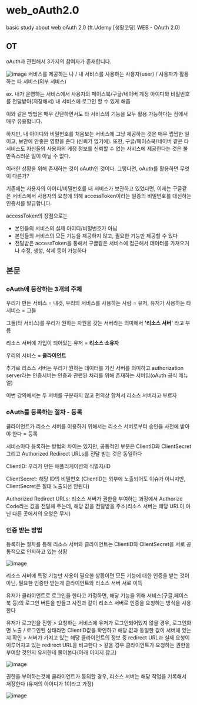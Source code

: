 # web_oAuth2.0
basic study about web oAuth 2.0 (ft.Udemy [생활코딩] WEB - OAuth 2.0)

## OT
oAuth과 관련해서 3가지의 참여자가 존재합니다.

![image](https://github.com/SAMEZ-0129/web_oAuth2.0/assets/81644075/dd12e7f7-56da-4f11-aacd-f62cb1a18809)
서비스를 제공하는 나 / 내 서비스를 사용하는 사용자(user) / 사용자가 활용하는 타 서비스(외부 서비스)

ex. 내가 운영하는 서비스에서 사용자의 페이스북/구글/네이버 계정 아이디와 비밀번호를 전달받아(저장해서) 내 서비스에 로그인 할 수 있게 해줌

이와 같은 방법은 매우 간단하면서도 타 서비스의 기능을 모두 활용 가능하다는 점에서 매우 유용합니다.

하지만, 내 아이디와 비밀번호를 처음보는 서비스에 그냥 제공하는 것은 매우 찝찝한 일이고, 보안에 안좋은 영향을 준다 (신뢰가 없기에). 또한, 구글/페이스북/네이버 같은 타 서비스도 자신들의 사용자의 게정 정보를 신뢰할 수 없는 서비스에 제공한다는 것은 불만족스러운 일이 아닐 수 없다. 

이러한 상황을 위해 존재하는 것이 oAuth인 것이다. 그렇다면, oAuth를 활용하면 무엇이 다른가?

기존에는 사용자의 아이디/비밀번호를 내 서비스가 보관하고 있었다면, 이제는 구글같은 서비스에서 사용자의 요청에 의해 accessToken이라는 일종의 비밀번호를 대신하는 인증서를 발급합니다. 

accessToken의 장점으로는
- 본인들의 서비스의 실제 아이디/비밀번호가 아님
- 본인들의 서비스의 모든 기능을 제공하지 않고, 필요한 기능만 제공할 수 있다
- 전달받은 accessToken을 통해서 구글같은 서비스에 접근해서 데이터를 가져오거나 수정, 생성, 삭제 등이 가능하다

## 본문
### oAuth에 등장하는 3개의 주체

우리가 만든 서비스 = 내것,
우리의 서비스를 사용하는 사람 = 유저,
유저가 사용하는 타 서비스 = 그들

 그들(타 서비스)를 우리가 원하는 자원을 갖는 서버라는 의미에서 **'리소스 서버'** 라고 부름

리소스 서버에 가입이 되어있는 유저 = **리소스 소유자**

우리의 서비스 =  **클라이언트**

추가로 리소스 서버는 우리가 원하는 데이터를 가진 서버를 의미하고 authorization server라는 인증서버는 인증과 관련된 처리를 위해 존재하는 서버임(oAuth 공식 메뉴얼)

이번 강의에서는 두 서버를 구분하지 않고 편의상 합쳐서 리소스 서버라고 부르자

### oAuth를 등록하는 절차 - 등록
클라이언트가 리소스 서버를 이용하기 위해서는 리소스 서버로부터 승인을 사전에 받아야 한다 = 등록

서비스마다 등록하는 방법의 차이는 있지만, 공통적인 부분은 ClientID와 ClientSecret 그리고 Authorized Redirect URLs를 전달 받는 것은 동일하다

ClientID: 우리가 만든 애플리케이션의 식별자/ID

ClientSecret: 해당 ID의 비밀번호 (ClientID는 외부에 노출되어도 이슈가 아니지만, ClientSecret은 절대 노출되선 안된다)

Authorized Redirect URLs: 리소스 서버가 권한을 부여하는 과정에서 Authorize Code라는 값을 전달해 주는데, 해당 값을 전달받을 주소(리소스 서버는 해당 URL이 아닌 다른 곳에서의 요청은 무시)

### 인증 받는 방법
등록하는 절차를 통해 리소스 서버와 클라이언트는 ClientID와 ClientSecret을 서로 공통적으로 인지하고 있는 상황

![image](https://github.com/SAMEZ-0129/web_oAuth2.0/assets/81644075/26244e7e-4d0f-4926-b80c-c5529a21c637)

리소스 서버에 특정 기능만 사용이 필요한 상황이면 모든 기능에 대한 인증을 받는 것이 아닌, 필요한 인증만 받는게 클라이언트와 리소스 서버 서로 이득

유저가 클라이언트로 로그인을 한다고 가정하면, 해당 기능을 위해 서비스(구글,페이스북 등)의 로그인 버튼을 만들고 사진과 같이 리소스 서버로 인증을 요청하는 방식을 사용한다

유저가 로그인을 진행 > 요청하는 서비스에 유저가 로그인되어있지 않을 경우, 로그인화면 노출 / 로그인된 상태라면 ClientID값을 확인하고 해당 값과 동일한 값이 서버에 있는지 확인 > 서버가 가지고 있는 해당 클라이언트의 정보 중 redirect URL과 실제 요청이 이루어지고 있는 redirect URL을 비교한다 > 같을 경우 클라이언트가 요청하는 권한을 부여할 것인지 유저한테 물어본다(아래 이미지 참고)

![image](https://github.com/SAMEZ-0129/web_oAuth2.0/assets/81644075/62e6c3f5-9812-4a0a-8bc7-2927c80e9bd1)

권한을 부여하는것에 클라이언트가 동의할 경우, 리소스 서버는 해당 작업을 기록해서 저장한다 (유저의 아이디가 1이라고 가정)

![image](https://github.com/SAMEZ-0129/web_oAuth2.0/assets/81644075/028c9c01-e7de-4ccc-ab79-a4e2cb1b70ae)

